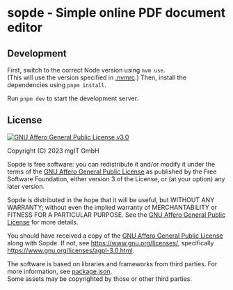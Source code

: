 # sopde - Simple online PDF document editor

## Development

First, switch to the correct Node version using `nvm use`.  
(This will use the version specified in [.nvmrc](/.nvmrc).)
Then, install the dependencies using `pnpm install`.

Run `pnpm dev` to start the development server.

## License

[![GNU Affero General Public License v3.0](https://www.gnu.org/graphics/agplv3-with-text-162x68.png)](https://www.gnu.org/licenses/agpl-3.0.html)

Copyright (C) 2023 mgIT GmbH

Sopde is free software: you can redistribute it and/or modify it under the terms of the [GNU Affero General Public License](/LICENSE.md) as published by the Free Software Foundation, either version 3 of the License, or (at your option) any later version.

Sopde is distributed in the hope that it will be useful, but WITHOUT ANY WARRANTY; without even the implied warranty of MERCHANTABILITY or FITNESS FOR A PARTICULAR PURPOSE. See the [GNU Affero General Public License](/LICENSE.md) for more details.

You should have received a copy of the [GNU Affero General Public License](/LICENSE.md) along with Sopde. If not, see <https://www.gnu.org/licenses/>, specifically <https://www.gnu.org/licenses/agpl-3.0.html>.

The software is based on libraries and frameworks from third parties. For more information, see [package.json](/package.json).  
Some assets may be copyrighted by those or other third parties.
